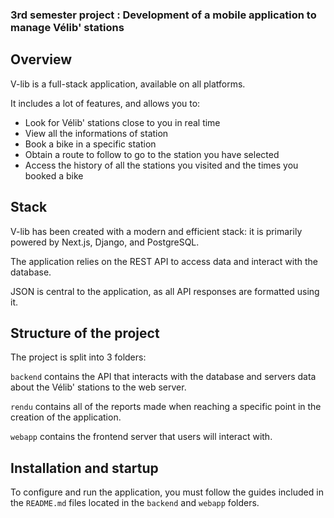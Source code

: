 ### 3rd semester project : Development of a mobile application to manage Vélib' stations

## Overview

V-lib is a full-stack application, available on  all platforms.

It includes a lot of features, and allows you to:
* Look for Vélib' stations close to you in real time
* View all the informations of station
* Book a bike in a specific station
* Obtain a route to follow to go to the station you have selected
* Access the history of all the stations you visited and the times you booked a bike

## Stack

V-lib has been created with a modern and efficient stack: it is primarily powered by Next.js, Django, and PostgreSQL.

The application relies on the REST API to access data and interact with the database.

JSON is central to the application, as all API responses are formatted using it.

## Structure of the project

The project is split into 3 folders:

`backend` contains the API that interacts with the database and servers data about the Vélib' stations to the web server. 

`rendu` contains all of the reports made when reaching a specific point in the creation of the application.

`webapp` contains the frontend server that users will interact with.

## Installation and startup

To configure and run the application, you must follow the guides included in the `README.md` files located in the `backend` and `webapp` folders.
